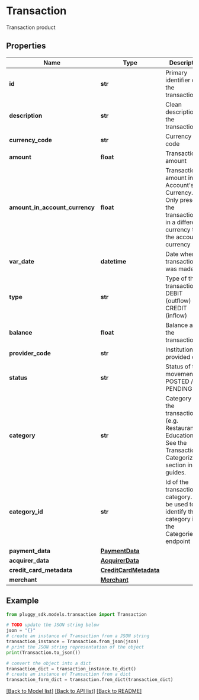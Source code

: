 # Transaction

Transaction product

## Properties

Name | Type | Description | Notes
------------ | ------------- | ------------- | -------------
**id** | **str** | Primary identifier of the transaction | 
**description** | **str** | Clean description of the transaction | 
**currency_code** | **str** | Currency ISO code | 
**amount** | **float** | Transaction amount | 
**amount_in_account_currency** | **float** | Transaction amount in Account&#39;s Currency. Only present if the transaction is in a different currency than the account&#39;s currency | [optional] 
**var_date** | **datetime** | Date when the transaction was made | 
**type** | **str** | Type of the transaction. DEBIT (outflow) or CREDIT (inflow) | [optional] 
**balance** | **float** | Balance after the transaction | [optional] 
**provider_code** | **str** | Institution provided code | [optional] 
**status** | **str** | Status of the movement. POSTED / PENDING | [optional] 
**category** | **str** | Category of the transaction (e.g. Restaurants, Education). See the Transaction Categorization section in our guides. | [optional] 
**category_id** | **str** | Id of the transaction category. Can be used to identify the category in the Categories endpoint | [optional] 
**payment_data** | [**PaymentData**](PaymentData.md) |  | [optional] 
**acquirer_data** | [**AcquirerData**](AcquirerData.md) |  | [optional] 
**credit_card_metadata** | [**CreditCardMetadata**](CreditCardMetadata.md) |  | [optional] 
**merchant** | [**Merchant**](Merchant.md) |  | [optional] 

## Example

```python
from pluggy_sdk.models.transaction import Transaction

# TODO update the JSON string below
json = "{}"
# create an instance of Transaction from a JSON string
transaction_instance = Transaction.from_json(json)
# print the JSON string representation of the object
print(Transaction.to_json())

# convert the object into a dict
transaction_dict = transaction_instance.to_dict()
# create an instance of Transaction from a dict
transaction_form_dict = transaction.from_dict(transaction_dict)
```
[[Back to Model list]](../README.md#documentation-for-models) [[Back to API list]](../README.md#documentation-for-api-endpoints) [[Back to README]](../README.md)



